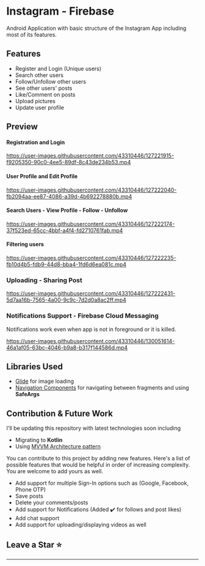 # Instagram - Firebase

Android Application with basic structure of the Instagram App including most of its features.

## Features
* Register and Login (Unique users)
* Search other users
* Follow/Unfollow other users
* See other users' posts
* Like/Comment on posts
* Upload pictures
* Update user profile

## Preview
#### Registration and Login
https://user-images.githubusercontent.com/43310446/127221915-f9205350-90c0-4ee5-89df-8c43de234b53.mp4

#### User Profile and Edit Profile
https://user-images.githubusercontent.com/43310446/127222040-fb2094aa-ee87-4086-a39d-4b692278880b.mp4

#### Search Users - View Profile - Follow - Unfollow
https://user-images.githubusercontent.com/43310446/127222174-37f523ed-65cc-4bbf-a4f4-fd2710761fab.mp4

#### Filtering users
https://user-images.githubusercontent.com/43310446/127222235-fb10d4b5-fdb9-44d8-bba4-1fd6d6ea081c.mp4

### Uploading - Sharing Post
https://user-images.githubusercontent.com/43310446/127222431-5d7aa16b-7565-4a00-9c9c-7d2d0a8ac2ff.mp4

### Notifications Support - Firebase Cloud Messaging
Notifications work even when app is not in foreground or it is killed.

https://user-images.githubusercontent.com/43310446/130051614-46a1af05-63bc-4046-b9a8-b317f144586d.mp4

## Libraries Used
* [Glide](https://github.com/bumptech/glide) for image loading
* [Navigation Components](https://developer.android.com/guide/navigation) for navigating between fragments and using **SafeArgs**

## Contribution & Future Work
I'll be updating this repository with latest technologies soon including
* Migrating to **Kotlin**
* Using [MVVM Architecture pattern](https://developer.android.com/jetpack/guide?gclsrc=aw.ds&gclid=Cj0KCQjw3f6HBhDHARIsAD_i3D8f2Fa8EpgmeXeRrZhH2eZSNJy16TZ1ZU5Ai9qfBvJeD9t41W-vu6caAt3rEALw_wcB) 

You can contribute to this project by adding new features. Here's a list of possible features that would be helpful in order of increasing complexity. You are welcome to add yours as well.
* Add support for multiple Sign-In options such as (Google, Facebook, Phone OTP)
* Save posts
* Delete your comments/posts
* Add support for Notifications (Added :heavy_check_mark: for follows and post likes)
* Add chat support
* Add support for uploading/displaying videos as well

## Leave a Star :star:

---
